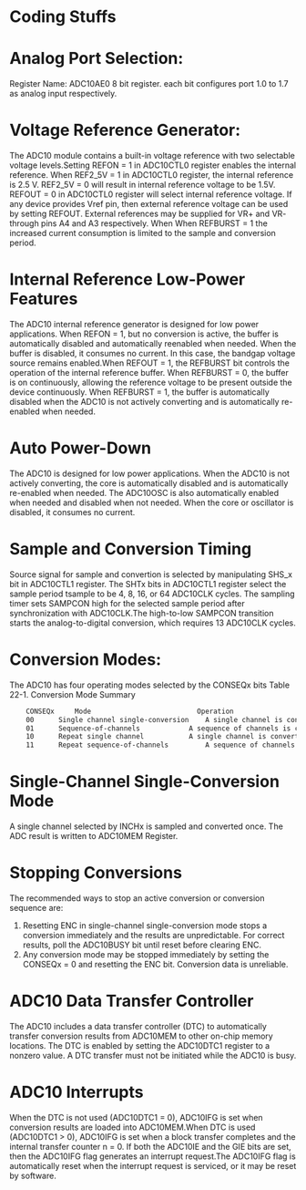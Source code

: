 # Coding Stuffs


# Analog Port Selection: 
Register Name: ADC10AE0 8 bit register. each bit configures port 1.0 to 1.7 as analog input respectively.

# Voltage Reference Generator:
The ADC10 module contains a built-in voltage reference with two selectable voltage levels.Setting REFON = 1 in ADC10CTL0 register enables the internal reference.
When REF2_5V = 1 in ADC10CTL0 register, the internal reference is 2.5 V. REF2_5V = 0 will result in internal reference voltage to be 1.5V.
REFOUT = 0 in ADC10CTL0 register will select internal reference voltage. If any device provides Vref pin, then external reference voltage can be used by
setting REFOUT. External references may be supplied for VR+ and VR- through pins A4 and A3 respectively. 
When When REFBURST = 1 the increased current consumption is limited to the sample and
conversion period. 

# Internal Reference Low-Power Features
The ADC10 internal reference generator is designed for low power applications. When REFON = 1, but no conversion is active, the buffer is automatically disabled and automatically reenabled
when needed. When the buffer is disabled, it consumes no current. In this case, the bandgap
voltage source remains enabled.When REFOUT = 1, the REFBURST bit controls the operation of the internal reference buffer. When
REFBURST = 0, the buffer is on continuously, allowing the reference voltage to be present outside the
device continuously. When REFBURST = 1, the buffer is automatically disabled when the ADC10 is not
actively converting and is automatically re-enabled when needed.


# Auto Power-Down
The ADC10 is designed for low power applications. When the ADC10 is not actively converting, the core is
automatically disabled and is automatically re-enabled when needed. The ADC10OSC is also
automatically enabled when needed and disabled when not needed. When the core or oscillator is
disabled, it consumes no current.

# Sample and Conversion Timing
Source signal for sample and convertion is selected by manipulating SHS_x bit in ADC10CTL1 register.
The SHTx bits in ADC10CTL1 register select the sample
period tsample to be 4, 8, 16, or 64 ADC10CLK cycles.
The sampling timer sets SAMPCON high for the
selected sample period after synchronization with ADC10CLK.The
high-to-low SAMPCON transition starts the analog-to-digital conversion, which requires 13 ADC10CLK
cycles.

# Conversion Modes:
The ADC10 has four operating modes selected by the CONSEQx bits
Table 22-1. Conversion Mode Summary
```sh
    CONSEQx 	Mode 					      Operation
    00 		Single channel single-conversion 	A single channel is converted once.
    01 		Sequence-of-channels 			A sequence of channels is converted once.
    10 		Repeat single channel 			A single channel is converted repeatedly.
    11 		Repeat sequence-of-channels 		A sequence of channels is converted repeatedly.
```
 #	Single-Channel Single-Conversion Mode
A single channel selected by INCHx is sampled and converted once. The ADC result is written to
ADC10MEM Register.


# Stopping Conversions
The recommended ways to stop an active
conversion or conversion sequence are:
1.	Resetting ENC in single-channel single-conversion mode stops a conversion immediately and the
	results are unpredictable. For correct results, poll the ADC10BUSY bit until reset before clearing ENC.
2.	Any conversion mode may be stopped immediately by setting the CONSEQx = 0 and resetting the
	ENC bit. Conversion data is unreliable.

# ADC10 Data Transfer Controller
The ADC10 includes a data transfer controller (DTC) to automatically transfer conversion results from
ADC10MEM to other on-chip memory locations.
The DTC is enabled by setting the ADC10DTC1 register to a nonzero value.
A DTC transfer must not be initiated while the ADC10 is busy.


# ADC10 Interrupts
When the DTC is not used (ADC10DTC1 = 0), ADC10IFG is set when conversion results are loaded into
ADC10MEM.When DTC is used (ADC10DTC1 > 0), ADC10IFG is set when a block transfer completes and the internal transfer counter n = 0.
If both the ADC10IE and the GIE bits are set, then the ADC10IFG
flag generates an interrupt request.The ADC10IFG flag is automatically reset when the interrupt request
is serviced, or it may be reset by software.

